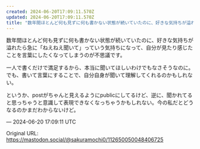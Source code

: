 ```yaml
---
created: 2024-06-20T17:09:11.570Z
updated: 2024-06-20T17:09:11.570Z
title: "数年間ほとんど何も見ずに何も書かない状態が続いていたのに、好きな気持ちが溢れたら急に「ねえねえ聞いて」っていう気持ちになって、自分が見たり感じたことを言葉にした[...]"
---
```


<p>数年間ほとんど何も見ずに何も書かない状態が続いていたのに、好きな気持ちが溢れたら急に「ねえねえ聞いて」っていう気持ちになって、自分が見たり感じたことを言葉にしたくなってしまうのが不思議です。</p><p>一人で書くだけで満足するから、本当に聞いてほしいわけでもなさそうなのに。でも、書いて言葉にすることで、自分自身が聞いて理解してくれるのかもしれない。</p><p>というか、postがちゃんと見えるようにpublicにしてるけど、逆に、聞かれてると思っちゃうと意識して表現できなくなっちゃうかもしれない。今の私だとどうなるのかまだわからないけど。</p>

&mdash; 2024-06-20 17:09:11 UTC

Original URL: https://mastodon.social/@sakuramochi0/112650050048406725
